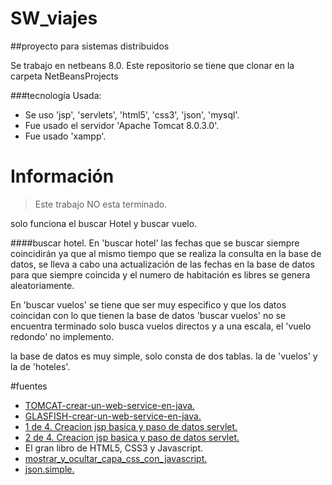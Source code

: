 SW_viajes
=========

##proyecto para sistemas distribuidos

Se trabajo en netbeans 8.0. Este repositorio se tiene que clonar en la carpeta NetBeansProjects

###tecnología Usada:

* Se uso 'jsp', 'servlets', 'html5', 'css3', 'json', 'mysql'.
* Fue usado el servidor 'Apache Tomcat 8.0.3.0'.
* Fue usado 'xampp'. 

Información
===========

> Este trabajo NO esta terminado.

solo funciona el buscar Hotel y buscar vuelo.

####buscar hotel.
En 'buscar hotel' las fechas que se buscar siempre coincidirán ya que al mismo tiempo que se realiza la consulta 
en la base de datos, se lleva a cabo una actualización de las fechas en la base de datos para que siempre coincida
y el numero de habitación es libres se genera aleatoriamente.

En 'buscar vuelos' se tiene que ser muy especifico y que los datos coincidan con lo que tienen la base de datos 
'buscar vuelos' no se encuentra terminado solo busca vuelos directos y a una escala, 
el 'vuelo redondo' no implemento.

la base de datos es muy simple, solo consta de dos tablas. la de 'vuelos' y la de 'hoteles'.


#fuentes

* [TOMCAT-crear-un-web-service-en-java.](http://pensaderoisma.wordpress.com/2012/06/06/crear-web-service-en-netbeans/)
* [GLASFISH-crear-un-web-service-en-java.](http://guiasparadsd.blogspot.mx/2013/04/crear-un-web-service-en-java-usando.html)
* [1 de 4. Creacion jsp basica y paso de datos servlet.](https://www.youtube.com/watch?v=Wgi-H3jk9TU)
* [2 de 4. Creacion jsp basica y paso de datos servlet.](https://www.youtube.com/watch?v=8AmYLbaVckc)
* El gran libro de HTML5, CSS3 y Javascript.
* [mostrar_y_ocultar_capa_css_con_javascript.](http://www.uterra.com/codigo_javascript/codigo_javascript.php?ref=mostrar_y_ocultar_capa_css_con_javascript)
* [json.simple.](http://www.elclubdelprogramador.com/2012/01/30/java-json-simple-una-simple-herramienta-java-para-json/)
